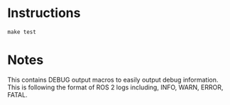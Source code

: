 # Instructions
`make test` 

# Notes
This contains DEBUG output macros to easily output debug information. This is following the format of ROS 2 logs including, INFO, WARN, ERROR, FATAL.
